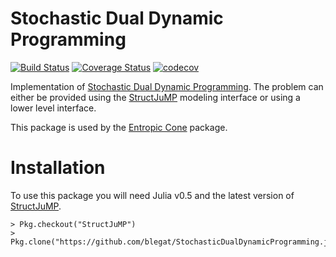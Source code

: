 # Stochastic Dual Dynamic Programming

[![Build Status](https://travis-ci.org/blegat/StochasticDualDynamicProgramming.jl.svg?branch=master)](https://travis-ci.org/blegat/StochasticDualDynamicProgramming.jl)
[![Coverage Status](https://coveralls.io/repos/github/blegat/StochasticDualDynamicProgramming.jl/badge.svg)](https://coveralls.io/github/blegat/StochasticDualDynamicProgramming.jl)
[![codecov](https://codecov.io/gh/blegat/StochasticDualDynamicProgramming.jl/branch/master/graph/badge.svg)](https://codecov.io/gh/blegat/StochasticDualDynamicProgramming.jl)

Implementation of [Stochastic Dual Dynamic Programming](http://www.optimization-online.org/DB_FILE/2009/12/2509.pdf).
The problem can either be provided using the [StructJuMP](https://github.com/joehuchette/StructJuMP.jl) modeling interface or using a lower level interface.

This package is used by the [Entropic Cone](https://github.com/blegat/EntropicCone.jl) package.

# Installation
To use this package you will need Julia v0.5 and the latest version of [StructJuMP](https://github.com/joehuchette/StructJuMP.jl).

```
> Pkg.checkout("StructJuMP")
> Pkg.clone("https://github.com/blegat/StochasticDualDynamicProgramming.jl")
```
